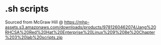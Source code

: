 # .sh scripts
Sourced from McGraw Hill @ https://mhp-assets.s3.amazonaws.com/downloads/products/9781260462074/Jang%20RHCSA%20Red%20Hat%20Enterprise%20Linux%209%208e%20Chapter%203%20lab%20scripts.zip

